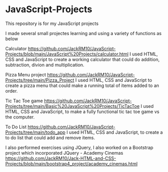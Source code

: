 # JavaScript-Projects
This repository is for my JavaScript projects

I made several small projectes learning and using a variety of functions as below

Calculator
https://github.com/JackRM10/JavaScript-Projects/blob/main/JavaScript%20Projects/calculator.html
I used HTML, CSS and JavaScript to create a working calculator that could do addition, subtraction, divion and multiplication.

Pizza Menu project
https://github.com/JackRM10/JavaScript-Projects/tree/main/Pizza_Project
I used HTML, CSS and JavaScript to create a pizza menu that could make a running total of items added to an order.

Tic Tac Toe game
https://github.com/JackRM10/JavaScript-Projects/tree/main/Basic%20JavaScript%20Projects/TicTacToe
I used HTML, CSS and JavaScript, to make a fully functional tic tac toe game vs the computer.

To Do List
https://github.com/JackRM10/JavaScript-Projects/tree/main/todo_app
I used HTML, CSS and JavaScript, to create a to do list that could add and remove items.


I also performed exercises using JQuery, I also worked on a Bootstrap project which incorporated JQuery - 
Academy Cinemas
https://github.com/JackRM10/Jack-HTML-and-CSS-Projects/blob/main/bootstrap4_project/academy_cinemas.html